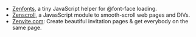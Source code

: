 - [Zenfonts](https://github.com/zengabor/zenfonts), a tiny JavaScript helper for @font-face loading.
- [Zenscroll](https://github.com/zengabor/zenscroll), a JavasScript module to smooth-scroll web pages and DIVs.
- [Zenvite.com](http://zenvite.com/): Create beautiful invitation pages & get everybody on the same page.
